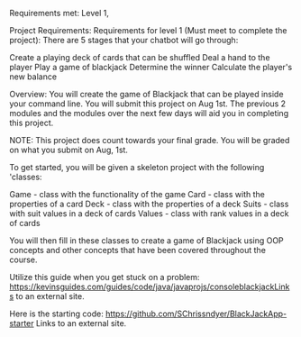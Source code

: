 Requirements met: Level 1, 

Project Requirements:
Requirements for level 1 (Must meet to complete the project):
There are 5 stages that your chatbot will go through:

Create a playing deck of cards that can be shuffled
Deal a hand to the player
Play a game of blackjack
Determine the winner
Calculate the player's new balance

Overview:
You will create the game of Blackjack that can be played inside your command line. You will submit this project on Aug 1st. The previous 2 modules and the modules over the next few days will aid you in completing this project.

NOTE: This project does count towards your final grade. You will be graded on what you submit on Aug, 1st.

To get started, you will be given a skeleton project with the following 'classes:

Game - class with the functionality of the game
Card - class with the properties of a card
Deck - class with the properties of a deck
Suits - class with suit values in a deck of cards
Values - class with rank values in a deck of cards
 
You will then fill in these classes to create a game of Blackjack using OOP concepts and other concepts that have been covered throughout the course.

Utilize this guide when you get stuck on a problem: https://kevinsguides.com/guides/code/java/javaprojs/consoleblackjackLinks to an external site.


Here is the starting code: https://github.com/SChrissndyer/BlackJackApp-starter Links to an external site. 
